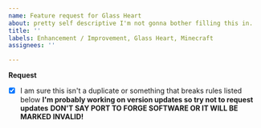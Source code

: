```yaml
---
name: Feature request for Glass Heart
about: pretty self descriptive I'm not gonna bother filling this in.
title: ''
labels: Enhancement / Improvement, Glass Heart, Minecraft
assignees: ''

---
```


**Request**

- [x] I am sure this isn't a duplicate or something that breaks rules listed below
**I'm probably working on version updates so try not to request updates**
**DON'T SAY PORT TO FORGE SOFTWARE OR IT WILL BE MARKED INVALID!**
